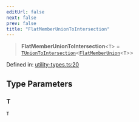 ```yaml
---
editUrl: false
next: false
prev: false
title: "FlatMemberUnionToIntersection"
---
```


> **FlatMemberUnionToIntersection**\<`T`\> = [`TUnionToIntersection`](/docs/src/content/docs/reference/type-aliases/tuniontointersection/)\<[`FlatMemberUnion`](/docs/src/content/docs/reference/type-aliases/flatmemberunion/)\<`T`\>\>

Defined in: [utility-types.ts:20](https://github.com/WinstonFassett/matchina/blob/2d22b2187dda803854f54b63fe09d04bd833387d/src/utility-types.ts#L20)

## Type Parameters

### T

`T`
